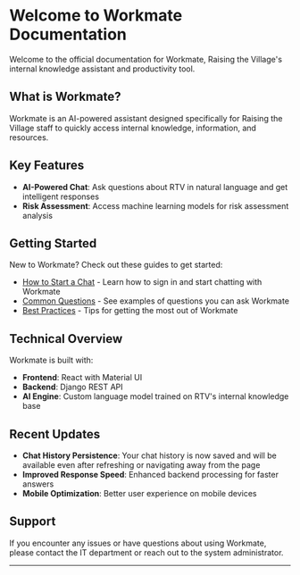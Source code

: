 # Welcome to Workmate Documentation

Welcome to the official documentation for Workmate, Raising the Village's internal knowledge assistant and productivity tool.

## What is Workmate?

Workmate is an AI-powered assistant designed specifically for Raising the Village staff to quickly access internal knowledge, information, and resources. 

## Key Features

- **AI-Powered Chat**: Ask questions about RTV in natural language and get intelligent responses
- **Risk Assessment**: Access machine learning models for risk assessment analysis

## Getting Started

New to Workmate? Check out these guides to get started:

- [How to Start a Chat](start_chat.md) - Learn how to sign in and start chatting with Workmate
- [Common Questions](#) - See examples of questions you can ask Workmate
- [Best Practices](#) - Tips for getting the most out of Workmate

## Technical Overview

Workmate is built with:

- **Frontend**: React with Material UI
- **Backend**: Django REST API
- **AI Engine**: Custom language model trained on RTV's internal knowledge base

## Recent Updates

- **Chat History Persistence**: Your chat history is now saved and will be available even after refreshing or navigating away from the page
- **Improved Response Speed**: Enhanced backend processing for faster answers
- **Mobile Optimization**: Better user experience on mobile devices

## Support

If you encounter any issues or have questions about using Workmate, please contact the IT department or reach out to the system administrator.

---



